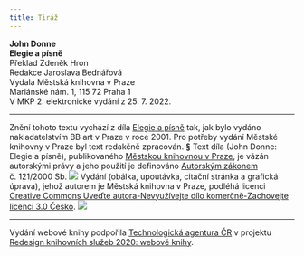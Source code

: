 ```yaml
---
title: Tiráž
---
```


**John Donne    
Elegie a písně**  
Překlad Zdeněk Hron  
Redakce Jaroslava Bednářová  
Vydala Městská knihovna v Praze  
Mariánské nám. 1, 115 72 Praha 1  
V MKP 2. elektronické vydání z 25. 7. 2022.

***

Znění tohoto textu vychází z díla [Elegie a písně](https://search.mlp.cz/cz/titul/elegie-a-pisne/2263776/#/) tak, jak bylo vydáno nakladatelstvím BB art v Praze v roce 2001. Pro potřeby vydání Městské knihovny v Praze byl text redakčně zpracován.
**§**
Text díla (John Donne: Elegie a písně), publikovaného [Městskou knihovnou v Praze](https://www.mlp.cz/cz/), je vázán autorskými právy a jeho použití je definováno [Autorským zákonem](https://www.mkcr.cz/predpisy-zakonu-709.html) č. 121/2000 Sb.
![](../Images/image001.jpg)
Vydání (obálka, upoutávka, citační stránka a grafická úprava), jehož autorem je Městská knihovna v Praze, podléhá licenci [Creative Commons Uveďte autora-Nevyužívejte dílo komerčně-Zachovejte licenci 3.0 Česko](https://creativecommons.org/licenses/by-nc-sa/3.0/cz/).
![](../Images/image002.jpg)

***

Vydání webové knihy podpořila [Technologická agentura ČR](https://www.tacr.cz/) v projektu [Redesign knihovních služeb 2020: webové knihy](https://starfos.tacr.cz/cs/project/TL04000391).